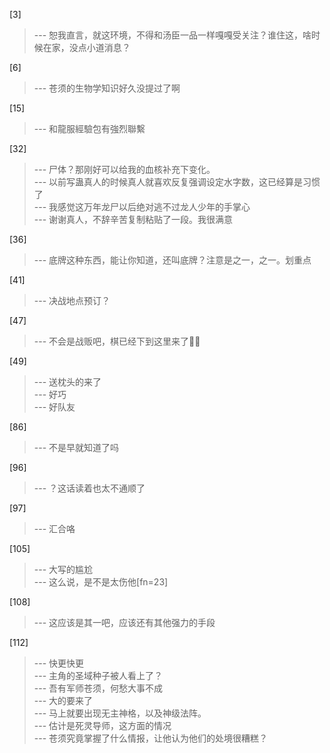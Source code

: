
[3] 
>--- 恕我直言，就这环境，不得和汤臣一品一样嘎嘎受关注？谁住这，啥时候在家，没点小道消息？<br>

[6] 
>--- 苍须的生物学知识好久没提过了啊<br>

[15] 
>--- 和龍服經驗包有強烈聯繫<br>

[32] 
>--- 尸体？那刚好可以给我的血核补充下变化。<br>
>--- 以前写蛊真人的时候真人就喜欢反复强调设定水字数，这已经算是习惯了<br>
>--- 我感觉这万年龙尸以后绝对逃不过龙人少年的手掌心<br>
>--- 谢谢真人，不辞辛苦复制粘贴了一段。我很满意<br>

[36] 
>--- 底牌这种东西，能让你知道，还叫底牌？注意是之一，之一。划重点<br>

[41] 
>--- 决战地点预订？<br>

[47] 
>--- 不会是战贩吧，棋已经下到这里来了🤔🤔<br>

[49] 
>--- 送枕头的来了<br>
>--- 好巧<br>
>--- 好队友<br>

[86] 
>--- 不是早就知道了吗<br>

[96] 
>--- ？这话读着也太不通顺了<br>

[97] 
>--- 汇合咯<br>

[105] 
>--- 大写的尴尬<br>
>--- 这么说，是不是太伤他[fn=23]<br>

[108] 
>--- 这应该是其一吧，应该还有其他强力的手段<br>

[112] 
>--- 快更快更<br>
>--- 主角的圣域种子被人看上了？<br>
>--- 吾有军师苍须，何愁大事不成<br>
>--- 大的要来了<br>
>--- 马上就要出现无主神格，以及神级法阵。<br>
>--- 估计是死灵导师，这方面的情况<br>
>--- 苍须究竟掌握了什么情报，让他认为他们的处境很糟糕？<br>
